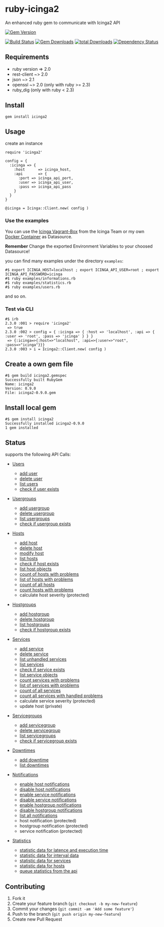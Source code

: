 # ruby-icinga2

An enhanced ruby gem to communicate with Icinga2 API

[![Gem Version](https://badge.fury.io/rb/icinga2.svg)](https://badge.fury.io/rb/icinga2)

[![Build Status](https://travis-ci.org/bodsch/ruby-icinga2.svg)][travis]
[![Gem Downloads](http://ruby-gem-downloads-badge.herokuapp.com/icinga2)][gem-downloads]
[![total Downloads](http://ruby-gem-downloads-badge.herokuapp.com/icinga2?type=total&metric=true&label=downloads-total)][gem-downloads]
[![Dependency Status](https://gemnasium.com/badges/github.com/bodsch/ruby-icinga2.svg)][gemnasium]


[travis]: https://travis-ci.org/bodsch/ruby-icinga2
[gem-downloads]: http://ruby-gem-downloads-badge.herokuapp.com/icinga2
[gemnasium]: https://gemnasium.com/github.com/bodsch/ruby-icinga2

## Requirements

* ruby version  => 2.0
* rest-client ~> 2.0
* json  ~> 2.1
* openssl ~> 2.0 (only with ruby >= 2.3)
* ruby_dig (only with ruby < 2.3)

## Install

    gem install icinga2

## Usage

create an instance

    require 'icinga2'

    config = {
      :icinga => {
        :host      => icinga_host,
        :api       => {
          :port => icinga_api_port,
          :user => icinga_api_user,
          :pass => icinga_api_pass
        }
      }
    }

    @icinga = Icinga::Client.new( config )

### Use the examples

You can use the [Icinga Vagrant-Box](https://github.com/Icinga/icinga-vagrant) from the Icinga Team or
my own [Docker Container](https://hub.docker.com/r/bodsch/docker-icinga2/) as Datasource.

**Remember** Change the exported Environment Variables to your choosed Datasource!

you can find many examples under the directory `examples`:

    #$ export ICINGA_HOST=localhost ; export ICINGA_API_USER=root ; export ICINGA_API_PASSWORD=icinga
    #$ ruby examples/informations.rb
    #$ ruby examples/statistics.rb
    #$ ruby examples/users.rb

and so on.

### Test via CLI

    #$ irb
    2.3.0 :001 > require 'icinga2'
     => true
    2.3.0 :002 > config = { :icinga => { :host => 'localhost', :api => { :user => 'root', :pass => 'icinga' } } }
     => {:icinga=>{:host=>"localhost", :api=>{:user=>"root", :pass=>"icinga"}}}
    2.3.0 :003 > i = Icinga2::Client.new( config )


## Create a own gem file

    #$ gem build icinga2.gemspec
    Successfully built RubyGem
    Name: icinga2
    Version: 0.9.0
    File: icinga2-0.9.0.gem

## Install local gem

    #$ gem install icinga2
    Successfully installed icinga2-0.9.0
    1 gem installed


## Status

supports the following API Calls:

  - [Users](doc/users.md)
    * [add user](doc/users.md#add-user)
    * [delete user](doc/users.md#delete-dser)
    * [list users](doc/users.md#list-users)
    * [check if user exists](doc/users.md#user-exists)

  - [Usergroups](doc/usergroups.md)
    * [add usergroup](doc/usergroups.md#add-usergroup)
    * [delete usergroup](doc/usergroups.md#delete-usergroup)
    * [list usergroups](doc/usergroups.md#list-usergroups)
    * [check if usergroup exists](doc/usergroups.md#usergroup-exists)

  - [Hosts](doc/hosts.md)
    * [add host](doc/hosts.md#add-host)
    * [delete host](doc/hosts.md#delete-host)
    * [modify host](doc/hosts.md#modify-host)
    * [list hosts](doc/hosts.md#list-hosts)
    * [check if host exists](doc/hosts.md#host-exists)
    * [list host objects](doc/hosts.md#list-host-objects)
    * [count of hosts with problems](doc/hosts.md#count-hosts-with-problems)
    * [list of hosts with problems](doc/hosts.md#list-hosts-with-problems)
    * [count of all hosts](doc/hosts.md#count-all-hosts)
    * [count hosts with problems](doc/hosts.md#count-host-problems)
    * calculate host severity (protected)

  - [Hostgroups](doc/hostgroups.md)
    * [add hostgroup](doc/hostgroups.md#add-usergroup)
    * [delete hostgroup](doc/hostgroups.md#delete-usergroup)
    * [list hostgroups](doc/hostgroups.md#list-usergroups)
    * [check if hostgroup exists](doc/hostgroups.md#usergroup-exists)

  - [Services](doc/services.md)
    * [add service](doc/services.md#add-service)
    * [delete service](doc/services.md#delete-service)
    * [list unhandled services](doc/services.md#unhandled-services)
    * [list services](doc/services.md#list-services)
    * [check if service exists](doc/services.md#service-exists)
    * [list service objects](doc/services.md#list-service-objects)
    * [count services with problems](doc/services.md#count-services-with-problems)
    * [list of services with problems](doc/services.md#list-services-with-problems)
    * [count of all services](doc/services.md#count-all-services)
    * [count all services with handled problems](doc/services.md#count-all-services-handled)
    * calculate service severity (protected)
    * update host (private)

  - [Servicegroups](doc/servicegroups.md)
    * [add servicegroup](doc/servicegroups.md#add-servicegroup)
    * [delete servicegroup](doc/servicegroups.md#delete-servicegroup)
    * [list servicegroups](doc/servicegroups.md#list-servicegroup)
    * [check if servicegroup exists](doc/servicegroups.md#servicegroup-exists)

  - [Downtimes](doc/downtimes.md)
    * [add downtime](doc/downtimes.md#add-downtime)
    * [list downtimes](doc/downtimes.md#list-downtimes)

  - [Notifications](doc/notifications.md)
    * [enable host notifications](doc/notifications.md#enable-host-notification)
    * [disable host notifications](doc/notifications.md#disable-host-notification)
    * [enable service notifications](doc/notifications.md#enable-service-notification)
    * [disable service notifications](doc/notifications.md#disable-service-notification)
    * [enable hostgroup notifications](doc/notifications.md#enable-hostgroup-notification)
    * [disable hostgroup notifications](doc/notifications.md#disable-hostgroup-notification)
    * [list all notifications](doc/notifications.md#list-notifications)
    * host notification (protected)
    * hostgroup notification (protected)
    * service notification (protected)

  - [Statistics](doc/statistics.md)
    * [statistic data for latence and execution time](doc/statistics.md#stats-avg)
    * [statistic data for interval data](doc/statistics.md#stats-interval)
    * [statistic data for services](doc/statistics.md#stats-services)
    * [statistic data for hosts](doc/statistics.md#stats-hosts)
    * [queue statistics from the api](doc/statistics.md#stats-work-queue)



## Contributing

1. Fork it
2. Create your feature branch (`git checkout -b my-new-feature`)
3. Commit your changes (`git commit -am 'Add some feature'`)
4. Push to the branch (`git push origin my-new-feature`)
5. Create new Pull Request
